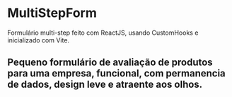 # MultiStepForm
Formulário multi-step feito com ReactJS, usando CustomHooks e inicializado com Vite.

<h2>Pequeno formulário de avaliação de produtos para uma empresa, funcional, com permanencia de dados, design leve e atraente aos olhos.</h1>


